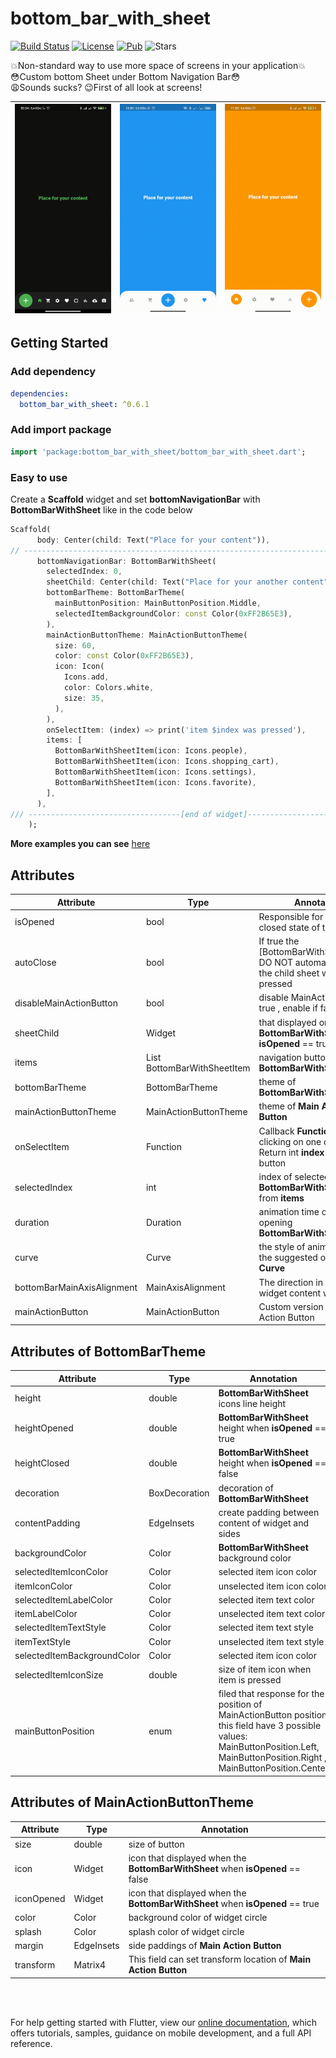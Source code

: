# bottom_bar_with_sheet

[![Build Status](https://img.shields.io/endpoint.svg?url=https%3A%2F%2Factions-badge.atrox.dev%2FFrezyx%2Fbottom_bar_with_sheet%2Fbadge%3Fref%3Dmaster&style=flat)](https://actions-badge.atrox.dev/Frezyx/bottom_bar_with_sheet/goto?ref=master) [![License](https://img.shields.io/github/license/Frezyx/bottom_bar_with_sheet)](https://opensource.org/licenses/MIT) [![Pub](https://img.shields.io/pub/v/bottom_bar_with_sheet.svg)](https://pub.dartlang.org/packages/bottom_bar_with_sheet)
![Stars](https://img.shields.io/github/stars/Frezyx/bottom_bar_with_sheet?style=social)

💥Non-standard way to use more space of screens in your application💥<br>
😳Custom bottom Sheet under Bottom Navigation Bar😳<br>
😩Sounds sucks? 😉First of all look at screens!

| ![Image](https://github.com/Frezyx/bottom_bar_with_sheet/blob/master/example/rep_files/examples/left_button.gif?raw=true) | ![Image](https://github.com/Frezyx/bottom_bar_with_sheet/blob/master/example/rep_files/examples/main.gif?raw=true) | ![Image](https://github.com/Frezyx/bottom_bar_with_sheet/blob/master/example/rep_files/examples/right_button.gif?raw=true) | 
| :------------: | :------------: | :------------: |


## Getting Started

### Add dependency

```yaml
dependencies:
  bottom_bar_with_sheet: ^0.6.1
```

### Add import package

```dart
import 'package:bottom_bar_with_sheet/bottom_bar_with_sheet.dart';
```

### Easy to use

Create a **Scaffold** widget and set **bottomNavigationBar** with **BottomBarWithSheet** like in the code below

```dart
Scaffold(
      body: Center(child: Text("Place for your content")),
// -----------------------------------------------------------------------------
      bottomNavigationBar: BottomBarWithSheet(
        selectedIndex: 0,
        sheetChild: Center(child: Text("Place for your another content")),
        bottomBarTheme: BottomBarTheme(
          mainButtonPosition: MainButtonPosition.Middle,
          selectedItemBackgroundColor: const Color(0xFF2B65E3),
        ),
        mainActionButtonTheme: MainActionButtonTheme(
          size: 60,
          color: const Color(0xFF2B65E3),
          icon: Icon(
            Icons.add,
            color: Colors.white,
            size: 35,
          ),
        ),
        onSelectItem: (index) => print('item $index was pressed'),
        items: [
          BottomBarWithSheetItem(icon: Icons.people),
          BottomBarWithSheetItem(icon: Icons.shopping_cart),
          BottomBarWithSheetItem(icon: Icons.settings),
          BottomBarWithSheetItem(icon: Icons.favorite),
        ],
      ),
/// ----------------------------------[end of widget]----------------------------------
    );
```

**More examples you can see** [here](https://github.com/Frezyx/bottom_bar_with_sheet/tree/master/example/lib)

## Attributes

| Attribute  | Type | Annotation |
| ------------- | ------------- | ------------- |
| isOpened | bool | Responsible for the open / closed state of the widget |
| autoClose | bool | If true the [BottomBarWithSheetItem]'s DO NOT automatically close the child sheet when pressed |
| disableMainActionButton | bool | disable MainActionButton if true , enable if false |
| sheetChild | Widget | that displayed on bottom of **BottomBarWithSheet** when **isOpened** == true |
| items | List BottomBarWithSheetItem | navigation buttons of **BottomBarWithSheet** |
| bottomBarTheme | BottomBarTheme | theme of **BottomBarWithSheet** |
| mainActionButtonTheme | MainActionButtonTheme | theme of **Main Action Button** |
| onSelectItem | Function | Callback **Function** works by clicking on one of **items** Return int **index** of selected button |
| selectedIndex | int | index of selected **BottomBarWithSheetItem** from **items** |
| duration | Duration | animation time of closing / opening **BottomBarWithSheet** |
| curve | Curve | the style of animation from the suggested ones of **Curve** |
| bottomBarMainAxisAlignment | MainAxisAlignment | The direction in which the widget content will line up |
| mainActionButton | MainActionButton | Custom version of Main Action Button |

## Attributes of BottomBarTheme

| Attribute  | Type | Annotation |
| ------------- | ------------- | ------------- |
| height | double | **BottomBarWithSheet** icons line height |
| heightOpened | double | **BottomBarWithSheet** height when **isOpened** == true |
| heightClosed | double | **BottomBarWithSheet** height when **isOpened** == false |
| decoration | BoxDecoration | decoration of **BottomBarWithSheet** |
| contentPadding | EdgeInsets | create padding between content of widget and sides |
| backgroundColor | Color | **BottomBarWithSheet** background color |
| selectedItemIconColor | Color | selected item icon color |
| itemIconColor | Color | unselected item icon color |
| selectedItemLabelColor | Color | selected item text color |
| itemLabelColor | Color | unselected item text color |
| selectedItemTextStyle | Color | selected item text style |
| itemTextStyle | Color | unselected item text style |
| selectedItemBackgroundColor | Color | selected item icon color |
| selectedItemIconSize | double | size of item icon when item is pressed |
| mainButtonPosition | enum | filed that response for the position of MainActionButton position this field have 3 possible values: MainButtonPosition.Left, MainButtonPosition.Right , MainButtonPosition.Center |

## Attributes of MainActionButtonTheme

| Attribute  | Type | Annotation |
| ------------- | ------------- | ------------- |
| size | double | size of button |
| icon | Widget | icon that displayed when the  **BottomBarWithSheet** when **isOpened** == false |
| iconOpened | Widget | icon that displayed when the  **BottomBarWithSheet** when **isOpened** == true |
| color | Color | background color of widget circle |
| splash | Color | splash color of widget circle |
| margin | EdgeInsets | side paddings of **Main Action Button** |
| transform | Matrix4 | This field can set transform location of **Main Action Button** |

<br><br>

For help getting started with Flutter, view our 
[online documentation](https://flutter.dev/docs), which offers tutorials, 
samples, guidance on mobile development, and a full API reference.
